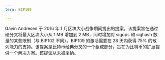 ```yaml
---
term: BIP109

---
```

Gavin Andresen 于 2016 年 1 月区块大小战争期间提出的提案。该提案旨在通过硬分叉将最大区块大小从 1 MB 增加到 2 MB，同时增加对 sigops 和 sighash 数量的某些限制（与 BIP102 不同）。BIP109 的激活需要在 28 天内获得 75% 的散列能力的支持。该提案是比特币经典分叉的一个组成部分，旨在为比特币的扩展提供一个解决方案。该提议从未被采纳。